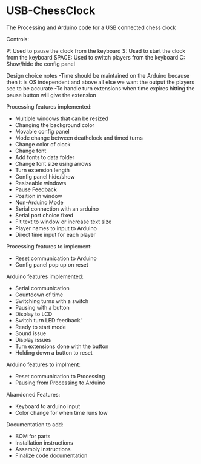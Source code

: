 USB-ChessClock
==============

The Processing and Arduino code for a USB connected chess clock

Controls:

P: Used to pause the clock from the keyboard
S: Used to start the clock from the keyboard
SPACE: Used to switch players from the keyboard
C: Show/hide the config panel

Design choice notes
-Time should be maintained on the Arduino because then it is OS independent and above all else we want the output the players see to be accurate
-To handle turn extensions when time expires hitting the pause button will give the extension

Processing features implemented:
- Multiple windows that can be resized
- Changing the background color
- Movable config panel
- Mode change between deathclock and timed turns
- Change color of clock
- Change font
- Add fonts to data folder
- Change font size using arrows
- Turn extension length
- Config panel hide/show
- Resizeable windows
- Pause Feedback
- Position in window
- Non-Arduino Mode
- Serial connection with an arduino
- Serial port choice fixed
- Fit text to window or increase text size
- Player names to input to Arduino
- Direct time input for each player

Processing features to implement:
- Reset communication to Arduino
- Config panel pop up on reset

Arduino features implemented:
- Serial communication
- Countdown of time
- Switching turns with a switch
- Pausing with a button
- Display to LCD
- Switch turn LED feedback'
- Ready to start mode
- Sound issue
- Display issues
- Turn extensions done with the button
- Holding down a button to reset

Arduino features to implment:
- Reset communication to Processing
- Pausing from Processing to Arduino

Abandoned Features:
- Keyboard to arduino input
- Color change for when time runs low

Documentation to add:
- BOM for parts
- Installation instructions
- Assembly instructions
- Finalize code documentation
